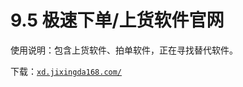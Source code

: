 # 9.5 极速下单/上货软件官网

使用说明：包含上货软件、拍单软件，正在寻找替代软件。

下载：[`xd.jixingda168.com/`](http://xd.jixingda168.com/)